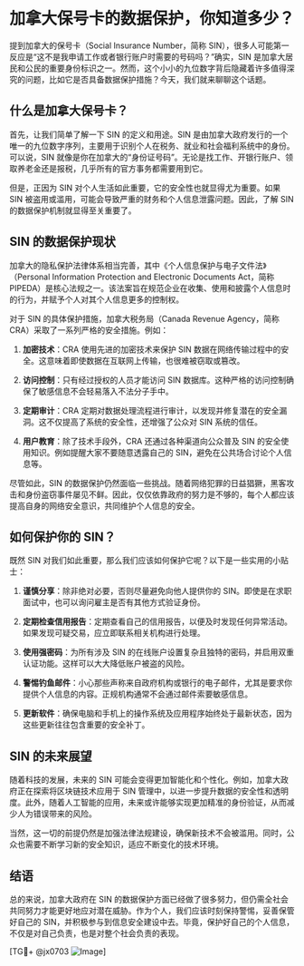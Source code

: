 # 加拿大保号卡的数据保护，你知道多少？

提到加拿大的保号卡（Social Insurance Number，简称 SIN），很多人可能第一反应是“这不是我申请工作或者银行账户时需要的号码吗？”确实，SIN 是加拿大居民和公民的重要身份标识之一。然而，这个小小的九位数字背后隐藏着许多值得深究的问题，比如它是否具备数据保护措施？今天，我们就来聊聊这个话题。

## 什么是加拿大保号卡？

首先，让我们简单了解一下 SIN 的定义和用途。SIN 是由加拿大政府发行的一个唯一的九位数字序列，主要用于识别个人在税务、就业和社会福利系统中的身份。可以说，SIN 就像是你在加拿大的“身份证号码”。无论是找工作、开银行账户、领取养老金还是报税，几乎所有的官方事务都需要用到它。

但是，正因为 SIN 对个人生活如此重要，它的安全性也就显得尤为重要。如果 SIN 被盗用或滥用，可能会导致严重的财务和个人信息泄露问题。因此，了解 SIN 的数据保护机制就显得至关重要了。

## SIN 的数据保护现状

加拿大的隐私保护法律体系相当完善，其中《个人信息保护与电子文件法》（Personal Information Protection and Electronic Documents Act，简称 PIPEDA）是核心法规之一。该法案旨在规范企业在收集、使用和披露个人信息时的行为，并赋予个人对其个人信息更多的控制权。

对于 SIN 的具体保护措施，加拿大税务局（Canada Revenue Agency，简称 CRA）采取了一系列严格的安全措施。例如：

1. **加密技术**：CRA 使用先进的加密技术来保护 SIN 数据在网络传输过程中的安全。这意味着即使数据在互联网上传输，也很难被窃取或篡改。
   
2. **访问控制**：只有经过授权的人员才能访问 SIN 数据库。这种严格的访问控制确保了敏感信息不会轻易落入不法分子手中。

3. **定期审计**：CRA 定期对数据处理流程进行审计，以发现并修复潜在的安全漏洞。这不仅提高了系统的安全性，还增强了公众对 SIN 系统的信任。

4. **用户教育**：除了技术手段外，CRA 还通过各种渠道向公众普及 SIN 的安全使用知识。例如提醒大家不要随意透露自己的 SIN，避免在公共场合讨论个人信息等。

尽管如此，SIN 的数据保护仍然面临一些挑战。随着网络犯罪的日益猖獗，黑客攻击和身份盗窃事件屡见不鲜。因此，仅仅依靠政府的努力是不够的，每个人都应该提高自身的网络安全意识，共同维护个人信息的安全。

## 如何保护你的 SIN？

既然 SIN 对我们如此重要，那么我们应该如何保护它呢？以下是一些实用的小贴士：

1. **谨慎分享**：除非绝对必要，否则尽量避免向他人提供你的 SIN。即使是在求职面试中，也可以询问雇主是否有其他方式验证身份。

2. **定期检查信用报告**：定期查看自己的信用报告，以便及时发现任何异常活动。如果发现可疑交易，应立即联系相关机构进行处理。

3. **使用强密码**：为所有涉及 SIN 的在线账户设置复杂且独特的密码，并启用双重认证功能。这样可以大大降低账户被盗的风险。

4. **警惕钓鱼邮件**：小心那些声称来自政府机构或银行的电子邮件，尤其是要求你提供个人信息的内容。正规机构通常不会通过邮件索要敏感信息。

5. **更新软件**：确保电脑和手机上的操作系统及应用程序始终处于最新状态，因为这些更新往往包含重要的安全补丁。

## SIN 的未来展望

随着科技的发展，未来的 SIN 可能会变得更加智能化和个性化。例如，加拿大政府正在探索将区块链技术应用于 SIN 管理中，以进一步提升数据的安全性和透明度。此外，随着人工智能的应用，未来或许能够实现更加精准的身份验证，从而减少人为错误带来的风险。

当然，这一切的前提仍然是加强法律法规建设，确保新技术不会被滥用。同时，公众也需要不断学习新的安全知识，适应不断变化的技术环境。

## 结语

总的来说，加拿大政府在 SIN 的数据保护方面已经做了很多努力，但仍需全社会共同努力才能更好地应对潜在威胁。作为个人，我们应该时刻保持警惕，妥善保管好自己的 SIN，并积极参与到信息安全建设中去。毕竟，保护好自己的个人信息，不仅是对自己负责，也是对整个社会负责的表现。

[TG💪+ @jx0703 ![Image](https://github.com/user-attachments/assets/dbca1d08-cadb-493c-b0ec-ad6f7a83f270)]